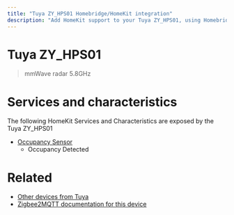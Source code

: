 ```yaml
---
title: "Tuya ZY_HPS01 Homebridge/HomeKit integration"
description: "Add HomeKit support to your Tuya ZY_HPS01, using Homebridge, Zigbee2MQTT and homebridge-z2m."
---
```

<!---
This file has been GENERATED using src/docgen/docgen.ts
DO NOT EDIT THIS FILE MANUALLY!
-->
# Tuya ZY_HPS01
> mmWave radar 5.8GHz


# Services and characteristics
The following HomeKit Services and Characteristics are exposed by
the Tuya ZY_HPS01

* [Occupancy Sensor](../../sensors.md)
  * Occupancy Detected


# Related
* [Other devices from Tuya](../index.md#tuya)
* [Zigbee2MQTT documentation for this device](https://www.zigbee2mqtt.io/devices/ZY_HPS01.html)